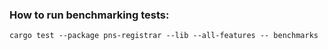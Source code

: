 ### How to run benchmarking tests:

```shell
cargo test --package pns-registrar --lib --all-features -- benchmarks
```